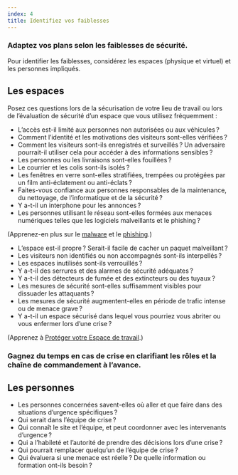 ```yaml
---
index: 4
title: Identifiez vos faiblesses
---
```

### Adaptez vos plans selon les faiblesses de sécurité.

Pour identifier les faiblesses, considérez les espaces (physique et virtuel) et les personnes impliqués.

## Les espaces

Posez ces questions lors de la sécurisation de votre lieu de travail ou lors de l’évaluation de sécurité d’un espace que vous utilisez fréquemment :

* L’accès est-il limité aux personnes non autorisées ou aux véhicules ?
* Comment l’identité et les motivations des visiteurs sont-elles vérifiées ?
* Comment les visiteurs sont-ils enregistrés et surveillés ? Un adversaire pourrait-il utiliser cela pour accéder à des informations sensibles ?
* Les personnes ou les livraisons sont-elles fouillées ?
* Le courrier et les colis sont-ils isolés ?
* Les fenêtres en verre sont-elles stratifiées, trempées ou protégées par un film anti-éclatement ou anti-éclats ?
* Faites-vous confiance aux personnes responsables de la maintenance, du nettoyage, de l’informatique et de la sécurité ?
* Y a-t-il un interphone pour les annonces ?
* Les personnes utilisant le réseau sont-elles formées aux menaces numériques telles que les logiciels malveillants et le phishing ?

(Apprenez-en plus sur le [malware](umbrella://information/malware/beginner) et le [phishing](umbrella://communications/phishing/beginner).)

* L’espace est-il propre ? Serait-il facile de cacher un paquet malveillant ?
* Les visiteurs non identifiés ou non accompagnés sont-ils interpellés ?
* Les espaces inutilisés sont-ils verrouillés ?
* Y a-t-il des serrures et des alarmes de sécurité adéquates ?
* Y a-t-il des détecteurs de fumée et des extincteurs ou des tuyaux ?
* Les mesures de sécurité sont-elles suffisamment visibles pour dissuader les attaquants ?
* Les mesures de sécurité augmentent-elles en période de trafic intense ou de menace grave ?
* Y a-t-il un espace sécurisé dans lequel vous pourriez vous abriter ou vous enfermer lors d’une crise ?

(Apprenez à [Protéger votre Espace de travail](umbrella://information/protect-your-workspace).)

### Gagnez du temps en cas de crise en clarifiant les rôles et la chaîne de commandement à l’avance.

## Les personnes

* Les personnes concernées savent-elles où aller et que faire dans des situations d’urgence spécifiques ?
* Qui serait dans l’équipe de crise ?
* Qui connaît le site et l’équipe, et peut coordonner avec les intervenants d’urgence ?
* Qui a l’habileté et l’autorité de prendre des décisions lors d’une crise ?
* Qui pourrait remplacer quelqu’un de l’équipe de crise ?
* Qui évaluera si une menace est réelle ? De quelle information ou formation ont-ils besoin ?